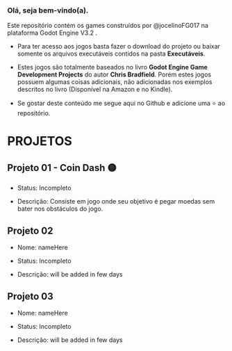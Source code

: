 ### Olá, seja bem-vindo(a).
Este repositório contém os games construídos por @jocelinoFG017 na plataforma Godot Engine V3.2 .

 - Para ter acesso aos jogos basta fazer o download do projeto ou baixar somente os arquivos executáveis contidos na pasta <b>Executáveis</b>.

 - Estes jogos são totalmente baseados no livro <b>Godot Engine Game Development Projects</b> do autor <b>Chris Bradfield</b>. Porém estes jogos possuem algumas coisas adicionais, não adicionadas nos exemplos descritos no livro (Disponível na Amazon e no Kindle).

 - Se gostar deste conteúdo me segue aqui no Github e adicione uma :star: ao repositório.

# PROJETOS

## Projeto 01 - Coin Dash :yellow_circle:

  - Status: Incompleto

  - Descrição: Consiste em jogo onde seu objetivo é pegar moedas sem bater nos obstáculos do jogo.

## Projeto 02
 - Nome: nameHere

 - Status: Incompleto

 - Descrição: will be added in few days

## Projeto 03
  - Nome: nameHere

  - Status: Incompleto

  - Descrição: will be added in few days
